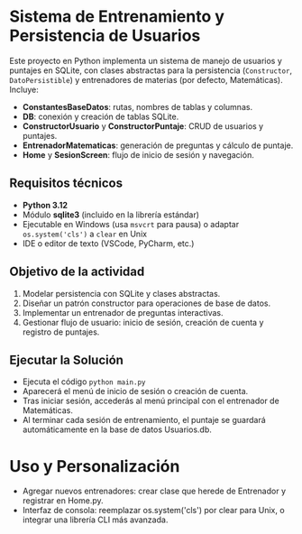 # Sistema de Entrenamiento y Persistencia de Usuarios
Este proyecto en Python implementa un sistema de manejo de usuarios y puntajes en SQLite, con clases abstractas para la persistencia (`Constructor`, `DatoPersistible`) y entrenadores de materias (por defecto, Matemáticas). Incluye:
- **ConstantesBaseDatos**: rutas, nombres de tablas y columnas.
- **DB**: conexión y creación de tablas SQLite.
- **ConstructorUsuario** y **ConstructorPuntaje**: CRUD de usuarios y puntajes.
- **EntrenadorMatematicas**: generación de preguntas y cálculo de puntaje.
- **Home** y **SesionScreen**: flujo de inicio de sesión y navegación.

## Requisitos técnicos
- **Python 3.12**  
- Módulo **sqlite3** (incluido en la librería estándar)  
- Ejecutable en Windows (usa `msvcrt` para pausa) o adaptar `os.system('cls')` a `clear` en Unix  
- IDE o editor de texto (VSCode, PyCharm, etc.)

## Objetivo de la actividad
1. Modelar persistencia con SQLite y clases abstractas.  
2. Diseñar un patrón constructor para operaciones de base de datos.  
3. Implementar un entrenador de preguntas interactivas.  
4. Gestionar flujo de usuario: inicio de sesión, creación de cuenta y registro de puntajes.

## Ejecutar la Solución
- Ejecuta el código `python main.py`
- Aparecerá el menú de inicio de sesión o creación de cuenta.
- Tras iniciar sesión, accederás al menú principal con el entrenador de Matemáticas.
- Al terminar cada sesión de entrenamiento, el puntaje se guardará automáticamente en la base de datos Usuarios.db.

# Uso y Personalización
- Agregar nuevos entrenadores: crear clase que herede de Entrenador y registrar en Home.py.
- Interfaz de consola: reemplazar os.system('cls') por clear para Unix, o integrar una librería CLI más avanzada.
